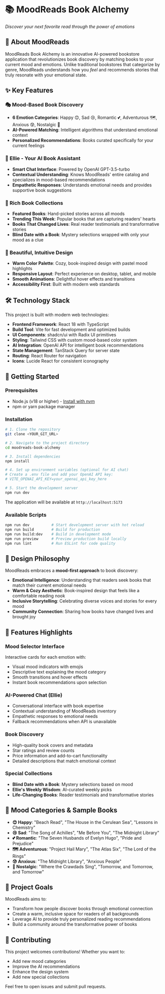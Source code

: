 # 📚 MoodReads Book Alchemy

*Discover your next favorite read through the power of emotions*

## 🎯 About MoodReads

MoodReads Book Alchemy is an innovative AI-powered bookstore application that revolutionizes book discovery by matching books to your current mood and emotions. Unlike traditional bookstores that categorize by genre, MoodReads understands how you *feel* and recommends stories that truly resonate with your emotional state.

## ✨ Key Features

### 🎭 Mood-Based Book Discovery
- **6 Emotion Categories**: Happy 😊, Sad 😢, Romantic 💕, Adventurous 🗺️, Anxious 😰, Nostalgic 🌅
- **AI-Powered Matching**: Intelligent algorithms that understand emotional context
- **Personalized Recommendations**: Books curated specifically for your current feelings

### 🤖 Ellie - Your AI Book Assistant
- **Smart Chat Interface**: Powered by OpenAI GPT-3.5-turbo
- **Contextual Understanding**: Knows MoodReads' entire catalog and specializes in mood-based recommendations
- **Empathetic Responses**: Understands emotional needs and provides supportive book suggestions

### 📖 Rich Book Collections
- **Featured Books**: Hand-picked stories across all moods
- **Trending This Week**: Popular books that are capturing readers' hearts
- **Books That Changed Lives**: Real reader testimonials and transformative stories
- **Blind Date with a Book**: Mystery selections wrapped with only your mood as a clue

### 🎨 Beautiful, Intuitive Design
- **Warm Color Palette**: Cozy, book-inspired design with pastel mood highlights
- **Responsive Layout**: Perfect experience on desktop, tablet, and mobile
- **Smooth Animations**: Delightful hover effects and transitions
- **Accessibility First**: Built with modern web standards

## 🛠️ Technology Stack

This project is built with modern web technologies:

- **Frontend Framework**: React 18 with TypeScript
- **Build Tool**: Vite for fast development and optimized builds
- **UI Components**: shadcn/ui with Radix UI primitives
- **Styling**: Tailwind CSS with custom mood-based color system
- **AI Integration**: OpenAI API for intelligent book recommendations
- **State Management**: TanStack Query for server state
- **Routing**: React Router for navigation
- **Icons**: Lucide React for consistent iconography

## 🚀 Getting Started

### Prerequisites

- Node.js (v18 or higher) - [Install with nvm](https://github.com/nvm-sh/nvm#installing-and-updating)
- npm or yarn package manager

### Installation

```bash
# 1. Clone the repository
git clone <YOUR_GIT_URL>

# 2. Navigate to the project directory
cd moodreads-book-alchemy

# 3. Install dependencies
npm install

# 4. Set up environment variables (optional for AI chat)
# Create a .env file and add your OpenAI API key:
# VITE_OPENAI_API_KEY=your_openai_api_key_here

# 5. Start the development server
npm run dev
```

The application will be available at `http://localhost:5173`

### Available Scripts

```bash
npm run dev          # Start development server with hot reload
npm run build        # Build for production
npm run build:dev    # Build in development mode
npm run preview      # Preview production build locally
npm run lint         # Run ESLint for code quality
```

## 🎨 Design Philosophy

MoodReads embraces a **mood-first approach** to book discovery:

- **Emotional Intelligence**: Understanding that readers seek books that match their current emotional needs
- **Warm & Cozy Aesthetic**: Book-inspired design that feels like a comfortable reading nook
- **Inclusive Storytelling**: Celebrating diverse voices and stories for every mood
- **Community Connection**: Sharing how books have changed lives and brought joy

## 🔮 Features Highlights

### Mood Selector Interface
Interactive cards for each emotion with:
- Visual mood indicators with emojis
- Descriptive text explaining the mood category
- Smooth transitions and hover effects
- Instant book recommendations upon selection

### AI-Powered Chat (Ellie)
- Conversational interface with book expertise
- Contextual understanding of MoodReads inventory
- Empathetic responses to emotional needs
- Fallback recommendations when API is unavailable

### Book Discovery
- High-quality book covers and metadata
- Star ratings and review counts
- Price information and add-to-cart functionality
- Detailed descriptions that match emotional context

### Special Collections
- **Blind Date with a Book**: Mystery selections based on mood
- **Ellie's Weekly Wisdom**: AI-curated weekly picks
- **Life-Changing Books**: Reader testimonials and transformative stories

## 🌟 Mood Categories & Sample Books

- **😊 Happy**: "Beach Read", "The House in the Cerulean Sea", "Lessons in Chemistry"
- **😢 Sad**: "The Song of Achilles", "Me Before You", "The Midnight Library"
- **💕 Romantic**: "The Seven Husbands of Evelyn Hugo", "Pride and Prejudice"
- **🗺️ Adventurous**: "Project Hail Mary", "The Atlas Six", "The Lord of the Rings"
- **😰 Anxious**: "The Midnight Library", "Anxious People"
- **🌅 Nostalgic**: "Where the Crawdads Sing", "Tomorrow, and Tomorrow, and Tomorrow"

## 🎯 Project Goals

MoodReads aims to:
- Transform how people discover books through emotional connection
- Create a warm, inclusive space for readers of all backgrounds
- Leverage AI to provide truly personalized reading recommendations
- Build a community around the transformative power of books

## 🤝 Contributing

This project welcomes contributions! Whether you want to:
- Add new mood categories
- Improve the AI recommendations
- Enhance the design system
- Add new special collections

Feel free to open issues and submit pull requests.
